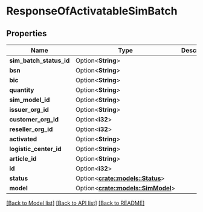# ResponseOfActivatableSimBatch

## Properties

Name | Type | Description | Notes
------------ | ------------- | ------------- | -------------
**sim_batch_status_id** | Option<**String**> |  | [optional]
**bsn** | Option<**String**> |  | [optional]
**bic** | Option<**String**> |  | [optional]
**quantity** | Option<**String**> |  | [optional]
**sim_model_id** | Option<**String**> |  | [optional]
**issuer_org_id** | Option<**String**> |  | [optional]
**customer_org_id** | Option<**i32**> |  | [optional]
**reseller_org_id** | Option<**i32**> |  | [optional]
**activated** | Option<**String**> |  | [optional]
**logistic_center_id** | Option<**String**> |  | [optional]
**article_id** | Option<**String**> |  | [optional]
**id** | Option<**i32**> |  | [optional]
**status** | Option<[**crate::models::Status**](Status.md)> |  | [optional]
**model** | Option<[**crate::models::SimModel**](Sim_Model.md)> |  | [optional]

[[Back to Model list]](../README.md#documentation-for-models) [[Back to API list]](../README.md#documentation-for-api-endpoints) [[Back to README]](../README.md)


